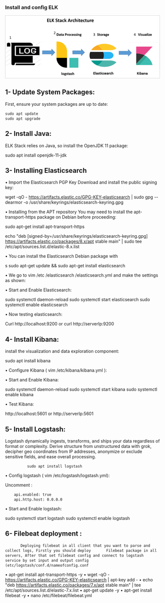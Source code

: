 ### Install and config ELK

![alt text](image-1.png)

## 1-	Update System Packages:
First, ensure your system packages are up to date:

    sudo apt update
    sudo apt upgrade

## 2-	Install Java:
ELK Stack relies on Java, so install the OpenJDK 11 package:

sudo apt install openjdk-11-jdk

## 3-	Installing Elasticsearch

•	Import the Elasticsearch PGP Key
               Download and install the public signing key:

wget -qO - https://artifacts.elastic.co/GPG-KEY-elasticsearch | sudo gpg --dearmor -o /usr/share/keyrings/elasticsearch-keyring.gpg

•	Installing from the APT repository
You may need to install the apt-transport-https package on Debian before proceeding:

sudo apt-get install apt-transport-https

echo "deb [signed-by=/usr/share/keyrings/elasticsearch-keyring.gpg] https://artifacts.elastic.co/packages/8.x/apt stable main" | sudo tee /etc/apt/sources.list.d/elastic-8.x.list

•	You can install the Elasticsearch Debian package with

s sudo apt-get update && sudo apt-get install elasticsearch


•	We go to vim /etc /elasticsearch /elasticsearch.yml and make the settings as shown:

 

•	Start and Enable Elasticsearch:

sudo systemctl daemon-reload
sudo systemctl start elasticsearch
sudo systemctl enable elasticsearch

•	Now testing elasticsearch:

Curl http://localhost:9200   or curl http://serverIp:9200

## 4-	Install Kibana:
install the visualization and data exploration component:

sudo apt install kibana

		
•	Configure Kibana ( vim /etc/kibana/kibana.yml ):

 

•	Start and Enable Kibana:

sudo systemctl daemon-reload
sudo systemctl start kibana
sudo systemctl enable kibana

•	Test Kibana:

http://localhost:5601 or http://serverIp:5601

## 5-	Install Logstash:
Logstash dynamically ingests, transforms, and ships your data regardless of format or complexity. Derive structure from unstructured data with grok, decipher geo coordinates from IP addresses, anonymize or exclude sensitive fields, and ease overall processing.

              sudo apt install logstash

•	Config logstash ( vim /etc/logstash/logstash.yml):

Uncomment :
     
        api.enabled: true
        api.http.host: 0.0.0.0

•	Start and Enable logstash:

sudo systemctl start logstash 
sudo systemctl enable logstash



## 6-   Filebeat deployment : 

           Deploying filebeat in all client that you want to parse and collect logs, Firstly you should deploy       Filebeat package in all servers, After that set filebeat config and connect to logstash service by set input and output config (etc/logstash/conf.d/nameofconfig.conf

•	apt-get install apt-transport-https -y
•	wget -qO - https://artifacts.elastic.co/GPG-KEY-elasticsearch | apt-key add -
•	echo "deb https://artifacts.elastic.co/packages/7.x/apt stable main" | tee /etc/apt/sources.list.d/elastic-7.x.list
•	apt-get update -y
•	apt-get install filebeat -y
•	nano /etc/filebeat/filebeat.yml



